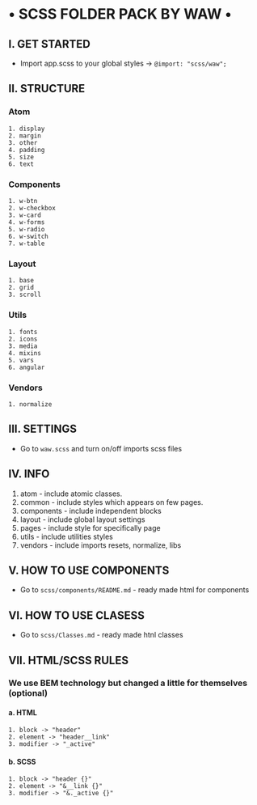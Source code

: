 # • SCSS FOLDER PACK BY WAW •

## I. GET STARTED
- Import app.scss to your global styles -> ```@import: "scss/waw";```

## II. STRUCTURE
### Atom
	1. display
	2. margin
	3. other
	4. padding
	5. size
	6. text
### Components
	1. w-btn
	2. w-checkbox
	3. w-card
	4. w-forms
	5. w-radio
	6. w-switch
	7. w-table
### Layout
	1. base
	2. grid
	3. scroll
### Utils
	1. fonts
	2. icons
	3. media
	4. mixins
	5. vars
	6. angular
### Vendors
	1. normalize
## III. SETTINGS
- Go to ```waw.scss``` and turn on/off imports scss files
## IV. INFO
1. atom - include atomic classes.
2. common - include styles which appears on few pages.
3. components - include independent blocks
4. layout - include global layout settings
5. pages - include style for specifically page
6. utils - include utilities styles
7. vendors - include imports resets, normalize, libs

## V. HOW TO USE COMPONENTS
- Go to ```scss/components/README.md``` - ready made html for components

## VI. HOW TO USE CLASESS
- Go to ```scss/Classes.md``` - ready made htnl classes

## VII. HTML/SCSS RULES
### We use BEM technology but changed a little for themselves (optional)
#### a. HTML
	1. block -> "header"
	2. element -> "header__link"
	3. modifier -> "_active"
#### b. SCSS
	1. block -> "header {}"
	2. element -> "&__link {}"
	3. modifier -> "&._active {}"

